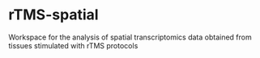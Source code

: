 # rTMS-spatial
Workspace for the analysis of spatial transcriptomics data obtained from tissues stimulated with rTMS protocols
